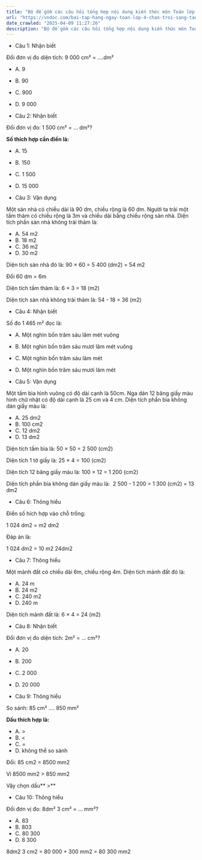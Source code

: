 ```yaml
---
title: "Bộ đề gồm các câu hỏi tổng hợp nội dung kiến thức môn Toán lớp 4 đã học ở Tuần 26 Bài 58: Em làm được những gì? trong chương trình Toán lớp 4 Tập 2  sách Chân trời sáng tạo, giúp các em ôn tập và luyện giải các dạng bài tập về đơn vị đo diện tích Toán lớp 4. Mời các em cùng luyện tập."
url: "https://vndoc.com/bai-tap-hang-ngay-toan-lop-4-chan-troi-sang-tao-tuan-26-thu-4-339185"
date_crawled: "2025-04-09 11:27:26"
description: "Bộ đề gồm các câu hỏi tổng hợp nội dung kiến thức môn Toán lớp 4 đã học ở Tuần 26 Bài 58: Em làm được những gì? trong chương trình Toán lớp 4 Tập 2  sách Chân trời sáng tạo, giúp các em ôn tập và luyện giải các dạng bài tập về đơn vị đo diện tích Toán lớp 4. Mời các em cùng luyện tập."
---
```


* Câu 1:  Nhận biết

Đổi đơn vị đo diện tích: 9 000 cm² = ....dm²

  * A. 9 
  * B. 90 
  * C. 900 
  * D. 9 000 



* Câu 2:  Nhận biết

Đổi đơn vị đo: 1 500 cm² = ... dm²?

**Số thích hợp cần điền là:**

  * A. 15 
  * B. 150 
  * C. 1 500 
  * D. 15 000 



* Câu 3:  Vận dụng

Một sàn nhà có chiều dài là 90 dm, chiều rộng là 60 dm. Người ta trải một tấm thảm có chiều rộng là 3m và chiều dài bằng chiều rộng sàn nhà. Diện tích phần sàn nhà không trải thảm là:

  * A. 54 m2
  * B. 18 m2
  * C. 36 m2
  * D. 30 m2



Diện tích sàn nhà đó là: 90 × 60 = 5 400 (dm2) = 54 m2

Đổi 60 dm = 6m

Diện tích tấm thảm là: 6 × 3 = 18 (m2)

Diện tích sàn nhà không trải thảm là: 54 - 18 = 36 (m2)

* Câu 4:  Nhận biết

Số đo 1 465 m² đọc là:

  * A. Một nghìn bốn trăm sáu lăm mét vuông 
  * B. Một nghìn bốn trăm sáu mươi lăm mét vuông 
  * C. Một nghìn bốn trăm sáu lăm mét 
  * D. Một nghìn bốn trăm sáu mươi lăm mét 



* Câu 5:  Vận dụng

Một tấm bìa hình vuông có độ dài cạnh là 50cm. Nga dán 12 băng giấy màu hình chữ nhật có độ dài cạnh là 25 cm và 4 cm. Diện tích phần bìa không dán giấy màu là:

  * A. 25 dm2
  * B. 100 cm2
  * C. 12 dm2
  * D. 13 dm2



Diện tích tấm bìa là: 50 × 50 = 2 500 (cm2)

Diện tích 1 tờ giấy là: 25 × 4 = 100 (cm2)

Diện tích 12 băng giấy màu là: 100 × 12 = 1 200 (cm2)

Diện tích phần bìa không dán giấy màu là:  2 500 - 1 200 = 1 300 (cm2) = 13 dm2

* Câu 6:  Thông hiểu

Điền số hích hợp vào chỗ trống:

1 024 dm2 =  m2 dm2

Đáp án là:

1 024 dm2 = 10 m2 24dm2

* Câu 7:  Thông hiểu

Một mảnh đất có chiều dài 6m, chiều rộng 4m. Diện tích mảnh đất đó là:

  * A. 24 m 
  * B. 24 m2
  * C. 240 m2
  * D. 240 m 



Diện tích mảnh đất là: 6 × 4 = 24 (m2)

* Câu 8:  Nhận biết

Đổi đơn vị đo diện tích: 2m² = ... cm²?

  * A. 20 
  * B. 200 
  * C. 2 000 
  * D. 20 000 



* Câu 9:  Thông hiểu

So sánh: 85 cm² .... 850 mm²

**Dấu thích hợp là:**

  * A. >
  * B. <
  * C. = 
  * D. không thể so sánh 



Đổi: 85 cm2 = 8500 mm2

Vì 8500 mm2 > 850 mm2 

Vậy chọn dấu** >**

* Câu 10:  Thông hiểu

Đổi đơn vị đo: 8dm² 3 cm² = ... mm²?

  * A. 83 
  * B. 803 
  * C. 80 300 
  * D. 8 300 



8dm2 3 cm2 = 80 000 + 300 mm2 = 80 300 mm2
